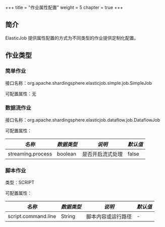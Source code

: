 +++
title = "作业属性配置"
weight = 5
chapter = true
+++

## 简介

ElasticJob 提供属性配置的方式为不同类型的作业提供定制化配置。

## 作业类型

### 简单作业

接口名称：org.apache.shardingsphere.elasticjob.simple.job.SimpleJob

可配置属性：无

### 数据流作业

接口名称：org.apache.shardingsphere.elasticjob.dataflow.job.DataflowJob

可配置属性：

| *名称*             | *数据类型*   | *说明*         | *默认值*  |
| ----------------- | ----------- | -------------- | -------- |
| streaming.process | boolean     | 是否开启流式处理 | false    |

### 脚本作业

类型：SCRIPT

可配置属性：

| *名称*               | *数据类型*   | *说明*           | *默认值*  |
| ------------------- | ----------- | ---------------- | -------- |
| script.command.line | String      | 脚本内容或运行路径 | -        |
